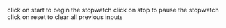 click on start to begin the stopwatch
click on stop to pause the stopwatch
click on reset to clear all previous inputs
